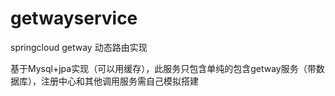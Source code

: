# getwayservice
springcloud  getway  动态路由实现

基于Mysql+jpa实现（可以用缓存），此服务只包含单纯的包含getway服务（带数据库），注册中心和其他调用服务需自己模拟搭建
